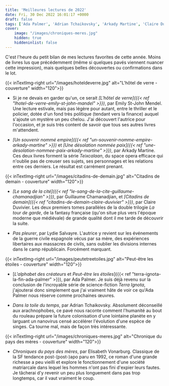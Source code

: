 ```yaml
---
title: 'Meilleures lectures de 2022'
date: Fri, 30 Dec 2022 16:01:17 +0000
draft: false
tags: ['Ada Palmer', 'Adrian Tchaikovsky', 'Arkady Martine', 'Claire Duvivier', 'Elisabeth Vonaburg', 'Emily St. John Mandel', 'Guillaume Chamanadjian', 'La tour de garde', 'Listes', 'Lydie Salvayre', 'Roman', 'SFFF', 'Teixcalaan', 'Terra Ignota']
cover: 
    image: "/images/chroniques-meres.jpg"
    hidden: true
    hiddeninlist: false
---
```


C'est l'heure du petit bilan de mes lectures favorites de cette année. Moins de livres lus que précédemment (même si quelques pavés viennent nuancer cette impression), mais quelques belles découvertes ou confirmations dans le lot.

{{< inTextImg-right url="/images/hoteldeverre.jpg" alt="L'hôtel de verre - couverture" width="120">}}

*   Si je ne devais en garder qu'un, ce serait _[L'hôtel de verre]({{< ref "lhotel-de-verre-emily-st-john-mandel" >}})_, par Emily St-John Mendel. Une lecture estivale, mais pas légère pour autant, entre le thriller et le policier, dotée d'un fond très politique (tendant vers la finance) auquel s'ajoute un mystère un peu chelou. J'ai découvert l'autrice pour l'occasion, et je suis très content de savoir que tous ses autres livres m'attendent.

*   _[Un souvenir nommé empire]({{< ref "un-souvenir-nomme-empire-arkady-martine" >}})_ et _[Une désolation nommée paix]({{< ref "une-desolation-nommee-paix-arkady-martine" >}})_, par Arkady Martine. Ces deux livres forment la série _Teixcalaan_, du space opera efficace qui n'oublie pas de creuser ses sujets, ses personnages et les relations entre ces derniers. Le résultat est carrément prenant.

{{< inTextImg-right url="/images/citadins-de-demain.jpg" alt="Citadins de demain - couverture" width="120">}}

*   _[Le sang de la cité]({{< ref "le-sang-de-la-cite-guillaume-chamanadjian" >}})_, par Guillaume Chamanadjian, et _[Citadins de demain]({{< ref "citadins-de-demain-claire-duvivier" >}})_, par Claire Duvivier. Les deux premiers tomes parallèles de la double trilogie _La tour de garde_, de la fantasy française (qu'on situe plus vers l'époque moderne que médiévale) de grande qualité dont il me tarde de découvrir la suite.

*   _Pas pleurer_, par Lydie Salvayre. L'autrice y revient sur les événements de la guerre civile espagnole vécus par sa mère, des expériences libertaires aux massacres de civils, sans oublier les divisions internes dans le camp républicain. Forcément marquant.

{{< inTextImg-right url="/images/peutetreetoiles.jpg" alt="Peut-être les étoiles - couverture" width="120">}}

*   [_L'alphabet des créateurs_ et _Peut-être les étoiles_]({{< ref "terra-ignota-la-fin-ada-palmer" >}}), par Ada Palmer. Je suis déjà revenu sur la conclusion de l'incroyable série de science-fiction _Terra Ignota_, j'ajouterai donc simplement que j'ai vraiment hâte de voir ce qu'Ada Palmer nous réserve comme prochaines œuvres.

*   _Dans la toile du temps_, par Adrian Tchaikovsky. Absolument déconseillé aux arachnophobes, ce pavé nous raconte comment l'humanité au bout du rouleau prépare la future colonisation d'une lointaine planète en y larguant un nanovirus censé accélérer l'évolution d'une espèce de singes. Ca tourne mal, mais de façon très intéressante.

{{< inTextImg-right url="/images/chroniques-meres.jpg" alt="Chronique du pays des mères - couverture" width="120">}}

*   _Chroniques du pays des mères_, par Elisabeth Vonarburg. Classique de la SF tendance post-(post-)apo paru en 1992, ce roman d'une grande richesse a peu vieilli et explore le fonctionnement d'une société matriarcale dans lequel les hommes n'ont pas fini d'expier leurs fautes. Je tâcherai d'y revenir un peu plus longuement dans pas trop longtemps, car il vaut vraiment le coup.
